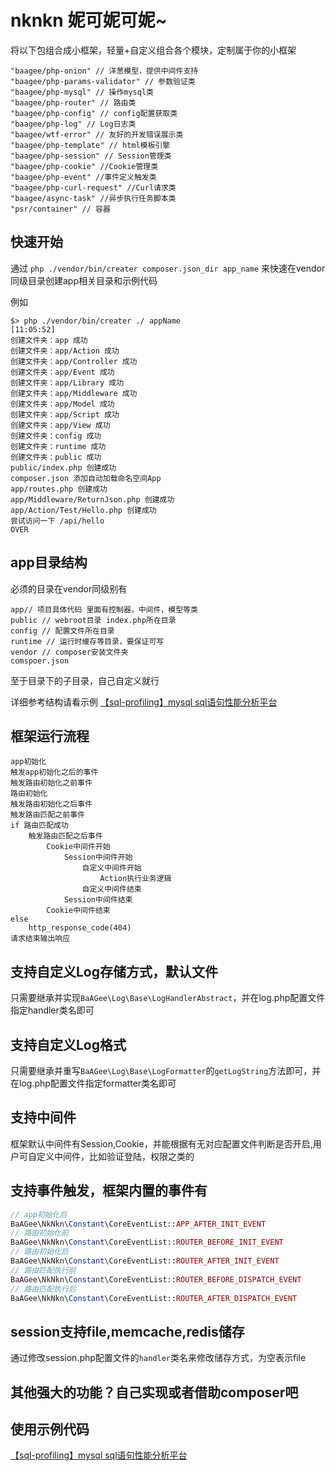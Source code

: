 # nknkn 妮可妮可妮~

将以下包组合成小框架，轻量+自定义组合各个模块，定制属于你的小框架

```
"baagee/php-onion" // 洋葱模型，提供中间件支持
"baagee/php-params-validator" // 参数验证类
"baagee/php-mysql" // 操作mysql类
"baagee/php-router" // 路由类
"baagee/php-config" // config配置获取类
"baagee/php-log" // Log日志类
"baagee/wtf-error" // 友好的开发错误展示类
"baagee/php-template" // html模板引擎
"baagee/php-session" // Session管理类
"baagee/php-cookie" //Cookie管理类
"baagee/php-event" //事件定义触发类
"baagee/php-curl-request" //Curl请求类
"baagee/async-task" //异步执行任务脚本类
"psr/container" // 容器
```

## 快速开始
通过 `php ./vendor/bin/creater composer.json_dir app_name` 来快速在vendor同级目录创建app相关目录和示例代码

例如
```
$> php ./vendor/bin/creater ./ appName                                                                                                                                                                                                                [11:05:52]
创建文件夹：app 成功
创建文件夹：app/Action 成功
创建文件夹：app/Controller 成功
创建文件夹：app/Event 成功
创建文件夹：app/Library 成功
创建文件夹：app/Middleware 成功
创建文件夹：app/Model 成功
创建文件夹：app/Script 成功
创建文件夹：app/View 成功
创建文件夹：config 成功
创建文件夹：runtime 成功
创建文件夹：public 成功
public/index.php 创建成功
composer.json 添加自动加载命名空间App
app/routes.php 创建成功
app/Middleware/ReturnJson.php 创建成功
app/Action/Test/Hello.php 创建成功
尝试访问一下 /api/hello
OVER
```

## app目录结构
必须的目录在vendor同级别有
```
app// 项目具体代码 里面有控制器，中间件，模型等类
public // webroot目录 index.php所在目录
config // 配置文件所在目录
runtime // 运行时缓存等目录，要保证可写
vendor // composer安装文件夹
comspoer.json
```
至于目录下的子目录，自己自定义就行

详细参考结构请看示例
[【sql-profiling】mysql sql语句性能分析平台](https://github.com/baagee/sql-profiling "sql-profiling")

## 框架运行流程
```
app初始化
触发app初始化之后的事件
触发路由初始化之前事件
路由初始化
触发路由初始化之后事件
触发路由匹配之前事件
if 路由匹配成功
    触发路由匹配之后事件
        Cookie中间件开始
            Session中间件开始
                自定义中间件开始
                    Action执行业务逻辑
                自定义中间件结束
            Session中间件结束
        Cookie中间件结束
else
    http_response_code(404)
请求结束输出响应
```

## 支持自定义Log存储方式，默认文件
只需要继承并实现`BaAGee\Log\Base\LogHandlerAbstract`，并在log.php配置文件指定handler类名即可

## 支持自定义Log格式
只需要继承并重写`BaAGee\Log\Base\LogFormatter`的`getLogString`方法即可，并在log.php配置文件指定formatter类名即可

## 支持中间件
框架默认中间件有Session,Cookie，并能根据有无对应配置文件判断是否开启,用户可自定义中间件，比如验证登陆，权限之类的

## 支持事件触发，框架内置的事件有
```php
// app初始化后
BaAGee\NkNkn\Constant\CoreEventList::APP_AFTER_INIT_EVENT
// 路由初始化前
BaAGee\NkNkn\Constant\CoreEventList::ROUTER_BEFORE_INIT_EVENT
// 路由初始化后
BaAGee\NkNkn\Constant\CoreEventList::ROUTER_AFTER_INIT_EVENT
// 路由匹配执行前
BaAGee\NkNkn\Constant\CoreEventList::ROUTER_BEFORE_DISPATCH_EVENT
// 路由匹配执行后
BaAGee\NkNkn\Constant\CoreEventList::ROUTER_AFTER_DISPATCH_EVENT 
```

## session支持file,memcache,redis储存
通过修改session.php配置文件的`handler`类名来修改储存方式，为空表示file

## 其他强大的功能？自己实现或者借助composer吧

## 使用示例代码
[【sql-profiling】mysql sql语句性能分析平台](https://github.com/baagee/sql-profiling "sql-profiling")
